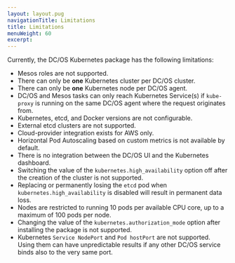 ```yaml
---
layout: layout.pug
navigationTitle: Limitations
title: Limitations
menuWeight: 60
excerpt:
---
```


<!-- This source repo for this topic is https://github.com/mesosphere/dcos-kubernetes -->


Currently, the DC/OS Kubernetes package has the following limitations:

* Mesos roles are not supported.
* There can only be **one** Kubernetes cluster per DC/OS cluster.
* There can only be **one** Kubernetes node per DC/OS agent.
* DC/OS and Mesos tasks can only reach Kubernetes Service(s) if `kube-proxy` is running on the same DC/OS agent where the request originates from.
* Kubernetes, etcd, and Docker versions are not configurable.
* External etcd clusters are not supported.
* Cloud-provider integration exists for AWS only.
* Horizontal Pod Autoscaling based on custom metrics is not available by default.
* There is no integration between the DC/OS UI and the Kubernetes dashboard.
* Switching the value of the `kubernetes.high_availability` option off after the
  creation of the cluster is not supported.
* Replacing or permanently losing the `etcd` pod when `kubernetes.high_availability` is disabled will result in permanent data loss.
* Nodes are restricted to running 10 pods per available CPU core, up to a maximum of 100 pods per node.
* Changing the value of the `kubernetes.authorization_mode` option after installing the package is not supported.
* Kubernetes `Service NodePort` and `Pod hostPort` are not supported. Using them can have unpredictable results if any other DC/OS service binds also to the very same port.
